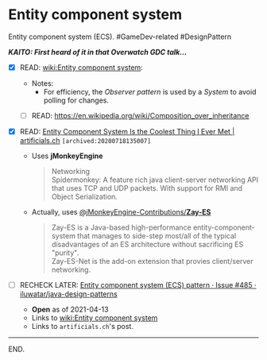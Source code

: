 # Entity component system
Entity component system (ECS). #GameDev-related #DesignPattern

_**KAITO: First heard of it in that Overwatch GDC talk...**_


- [x] READ: [wiki:Entity component system][]:

    * Notes:
        + For efficiency, the _Observer pattern_ is used by a _System_ to avoid polling for changes.
    
    * [ ] READ: https://en.wikipedia.org/wiki/Composition_over_inheritance


- [x] READ: [Entity Component System Is the Coolest Thing I Ever Met | artificials.ch](http://artificials.ch/entity-component-system-are-crazy-cool/) `[archived:20200718135007]`

    * Uses **jMonkeyEngine**
        > Networking  
        > Spidermonkey:
        > A feature rich java client-server networking API that uses TCP and UDP packets.
        > With support for RMI and Object Serialization.
    
    * Actually, uses [@jMonkeyEngine-Contributions/**Zay-ES**](https://github.com/jMonkeyEngine-Contributions/zay-es)  
        > Zay-ES is a Java-based high-performance entity-component-system that
        > manages to side-step most/all of the typical disadvantages of an ES architecture without sacrificing ES "purity".  
        > Zay-ES-Net is the add-on extension that provies client/server networking.


- [ ] RECHECK LATER: [Entity component system (ECS) pattern · Issue #485 · iluwatar/java-design-patterns](https://github.com/iluwatar/java-design-patterns/issues/485)
    * **Open** as of 2021-04-13
    * Links to [wiki:Entity component system][]
    * Links to `artificials.ch`'s post.

<!-- Links -->
[wiki:Entity component system]: https://en.wikipedia.org/wiki/Entity_component_system

---

END.
